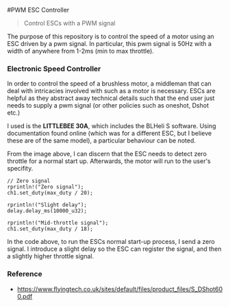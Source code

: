 #PWM ESC Controller
 > Control ESCs with a PWM signal

 The purpose of this repository is to control the speed of a motor using an ESC driven by a pwm signal. In particular, this pwm signal is 50Hz with a width of anywhere from 1-2ms (min to max throttle). 


 ### Electronic Speed Controller 
In order to control the speed of a brushless motor, a middleman that can deal with intricacies involved with such as a motor is necessary. ESCs are helpful as they abstract away technical details such that the end user just needs to supply a pwm signal (or other policies such as oneshot, Dshot etc.)

I used is the **LITTLEBEE 30A**, which includes the BLHeli S software. Using documentation found online (which was for a different ESC, but I believe these are of the same model), a particular behaviour can be noted.

From the image above, I can discern that the ESC needs to detect zero throttle for a normal start up. Afterwards, the motor will run to the user's specifity.  
```
// Zero signal
rprintln!("Zero signal");
ch1.set_duty(max_duty / 20);

rprintln!("Slight delay");
delay.delay_ms(10000_u32);

rprintln!("Mid-throttle signal");
ch1.set_duty(max_duty / 18);

```
In the code above, to run the ESCs normal start-up process, I send a zero signal. I introduce a slight delay so the ESC can register the signal, and then a slightly higher throttle signal. 



### Reference
- https://www.flyingtech.co.uk/sites/default/files/product_files/S_DShot600.pdf